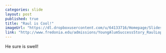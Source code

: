 ```yaml
---
categories: slide
layout: post
published: true
title: "Raul is Cool!"
imageUrl: "https://dl.dropboxusercontent.com/u/64133716/Homepage/Slides/lopez2.jpg"
link: "http://www.fredonia.edu/admissions/YoungAlumSuccessStory_RaulLopez.asp"
---
```


He sure is swell!
